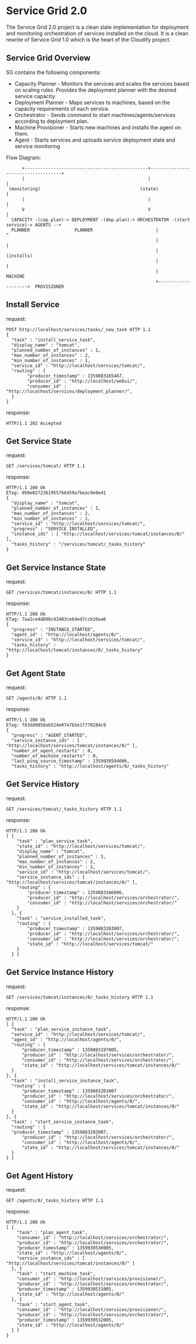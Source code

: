 Service Grid 2.0
================

The Service Grid 2.0 project is a clean slate implementation for deployment and monitoring orchestration of services installed on the cloud.
It is a clean rewrite of Service Grid 1.0 which is the heart of the Cloudify project.

Service Grid Overview
--------------------------------
SG contains the following components:

* Capacity Planner - Monitors the services and scales the services based on scaling rules. Provides the deployment planner with the desired service capacity.
* Deployment Planner - Maps services to machines, based on the capacity requirements of each service.
* Orchestrator - Sends command to start machines/agents/services according to deployment plan.
* Machine Provisioner - Starts new machines and installs the agent on them.
* Agent - Starts services and uploads service deployment state and service monitoring


Flow Diagram:

          +-----------------------------------------------+------------------------------------+ 
          |                                               |                                    |
     (monitoring)                                      (state)                                 |
          |                                               |                                    |
          V                                               V                                    |
      CAPACITY -(cap.plan)-> DEPLOYMENT -(dep.plan)-> ORCHESTRATOR -(start service)-> AGENTS --+
      PLANNER                 PLANNER                        |                          ^
                                                             |                          |
                                                             |                      (installs)
                                                             |                          |
                                                             |                       MACHINE
                                                             +-------------------->  PROVISIONER

Install Service
---------------
request:

    POST http://localhost/services/tasks/_new_task HTTP 1.1
    {
      "task" : "install_service_task",
      "display_name" : "tomcat",
      "planned_number_of_instances" : 1,
      "max_number_of_instances" : 2,
      "min_number_of_instances" : 1,
	  "service_id" : "http://localhost/services/tomcat/",
      "routing" : {
            "producer_timestamp" : 1359883165467,
            "producer_id" : "http://localhost/webui/",
            "consumer_id" : "http://localhost/services/deployment_planner/",
      }
    }

response:

    HTTP/1.1 202 Accepted

Get Service State
-----------------
request:
    
    GET /services/tomcat/ HTTP 1.1

response:
    
    HTTP/1.1 200 Ok
    ETag: 050e0272361955766459a7beac9e0e41
    {
      "display_name" : "tomcat",
      "planned_number_of_instances" : 1,
      "max_number_of_instances" : 2,
      "min_number_of_instances" : 1,
      "service_id" : "http://localhost/services/tomcat/",
      "progress" : "SERVICE_INSTALLED",
      "instance_ids" : [ "http://localhost/services/tomcat/instances/0/" ],
      "tasks_history" : "/services/tomcat/_tasks_history"
    }

Get Service Instance State
--------------------------
request:

    GET /services/tomcat/instances/0/ HTTP 1.1

response:

    HTTP/1.1 200 Ok
    ETag: 7aa2ce4d898c43403ce64ed7ccb20aa6
    {
      "progress" : "INSTANCE_STARTED",
      "agent_id" : "http://localhost/agents/0/",
      "service_id" : "http://localhost/services/tomcat/",
	  "tasks_history" : "http://localhost/tomcat/instances/0/_tasks_history"
    }


Get Agent State
---------------
request:

    GET /agents/0/ HTTP 1.1

response:

    HTTP/1.1 200 Ok
    ETag: f83dd0858ab524e07e7b5e1f770284c9
    {
      "progress" : "AGENT_STARTED",
      "service_instance_ids" : [ "http://localhost/services/tomcat/instances/0/" ],
      "number_of_agent_restarts" : 0,
      "number_of_machine_restarts" : 0,
      "last_ping_source_timestamp" : 1359930594006,
      "tasks_history" : "http://localhost/agents/0/_tasks_history"

Get Service History
-------------------

request:

    GET /services/tomcat/_tasks_history HTTP 1.1

response:

    HTTP/1.1 200 Ok
    [ {
        "task" : "plan_service_task",
        "state_id" : "http://localhost/services/tomcat/",
        "display_name" : "tomcat",
        "planned_number_of_instances" : 1,
        "max_number_of_instances" : 2,
        "min_number_of_instances" : 1,
        "service_id" : "http://localhost/services/tomcat/",
        "service_instance_ids" : [ "http://localhost/services/tomcat/instances/0/" ],
        "routing" : {
            "producer_timestamp" : 1359883166006,
            "producer_id" : "http://localhost/services/orchestrator/",
            "consumer_id" : "http://localhost/services/orchestrator/"
        }
      }, {
        "task" : "service_installed_task",
        "routing" : {
            "producer_timestamp" : 1359883203007,
            "producer_id" : "http://localhost/services/orchestrator/",
            "consumer_id" : "http://localhost/services/orchestrator/",
            "state_id" : "http://localhost/services/tomcat/"
        }
      } ]

Get Service Instance History
----------------------------

request:

    GET /services/tomcat/instances/0/_tasks_history HTTP 1.1

response:

    HTTP/1.1 200 Ok
    [ {
      "task" : "plan_service_instance_task",
      "service_id" : "http://localhost/services/tomcat/",
      "agent_id" : "http://localhost/agents/0/",
      "routing" : {
          "producer_timestamp" : 1359883197005,
          "producer_id" : "http://localhost/services/orchestrator/",
          "consumer_id" : "http://localhost/services/orchestrator/",
          "state_id" : "http://localhost/services/tomcat/instances/0/"
      }
    }, {
      "task" : "install_service_instance_task",
      "routing" : {
          "producer_timestamp" : 1359883201007
          "producer_id" : "http://localhost/services/orchestrator/",
          "consumer_id" : "http://localhost/agents/0/",
          "state_id" : "http://localhost/services/tomcat/instances/0/"
      }
    }, {
      "task" : "start_service_instance_task",
	  "routing" : {
      "producer_timestamp" : 1359883202007,
	      "producer_id" : "http://localhost/services/orchestrator/",
		  "consumer_id" : "http://localhost/agents/0/",	
          "state_id" : "http://localhost/services/tomcat/instances/0/"
	  }
    } ]

Get Agent History
-----------------
request:
    
    GET /agents/0/_tasks_history HTTP 1.1

response:

    HTTP/1.1 200 Ok
    [ {
        "task" : "plan_agent_task",
        "consumer_id" : "http://localhost/services/orchestrator/",
        "producer_id" : "http://localhost/services/orchestrator/",
        "producer_timestamp" : 1359930530005,
        "state_id" : "http://localhost/agents/0/",
        "service_instance_ids" : [ "http://localhost/services/tomcat/instances/0/" ]
      }, {
        "task" : "start_machine_task",
        "consumer_id" : "http://localhost/services/provisioner/",
        "producer_id" : "http://localhost/services/orchestrator/",
        "producer_timestamp" : 1359930531005,
        "state_id" : "http://localhost/agents/0/"
      }, {
        "task" : "start_agent_task",
        "consumer_id" : "http://localhost/services/provisioner/",
        "producer_id" : "http://localhost/services/orchestrator/",
        "producer_timestamp" : 1359930532005,
        "state_id" : "http://localhost/agents/0/"
      } ]
    }
